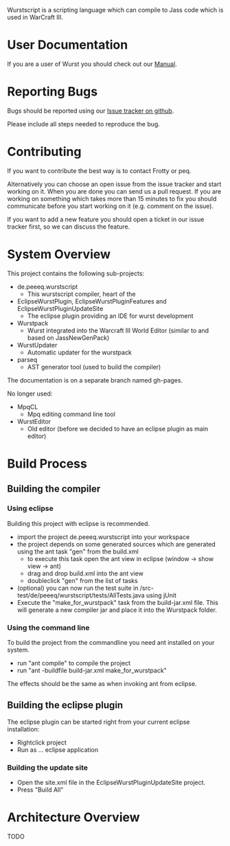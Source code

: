 Wurstscript is a scripting language which can compile to Jass code which is used in WarCraft III.

User Documentation
==================

If you are a user of Wurst you should check out our [Manual](http://peeeq.de/wurst/manual/).


Reporting Bugs
==============

Bugs should be reported using our [Issue tracker on github](https://github.com/peq/WurstScript/issues).

Please include all steps needed to reproduce the bug.

Contributing
============

If you want to contribute the best way is to contact Frotty or peq.

Alternatively you can choose an open issue from the issue tracker and start working on it. 
When you are done you can send us a pull request. If you are working on something which takes
more than 15 minutes to fix you should communicate before you start working on it (e.g. comment on the issue). 

If you want to add a new feature you should open a ticket in our issue tracker first, so we can discuss the feature.

System Overview
===============

This project contains the following sub-projects:

- de.peeeq.wurstscript
	- This wurstscript compiler, heart of the 
- EclipseWurstPlugin, EclipseWurstPluginFeatures and EclipseWurstPluginUpdateSite
	- The eclipse plugin providing an IDE for wurst development
- Wurstpack
	- Wurst integrated into the Warcraft III World Editor (similar to and based on JassNewGenPack)
- WurstUpdater
	- Automatic updater for the wurstpack
- parseq
	- AST generator tool (used to build the compiler)

The documentation is on a separate branch named gh-pages.
	
	
No longer used:

- MpqCL
	- Mpq editing command line tool
- WurstEditor
	- Old editor (before we decided to have an eclipse plugin as main editor)


Build Process
================

## Building the compiler

### Using eclipse

Building this project with eclipse is recommended.

- import the project de.peeeq.wurstscript into your workspace
- the project depends on some generated sources which are generated using the ant task "gen" from the build.xml
	- to execute this task open the ant view in eclipse (window -> show view -> ant)
	- drag and drop build.xml into the ant view
	- doubleclick "gen" from the list of tasks
- (optional) you can now run the test suite in /src-test/de/peeeq/wurstscript/tests/AllTests.java using jUnit
- Execute the "make_for_wurstpack" task from the build-jar.xml file. This will generate a new compiler jar and place it into the 
	Wurstpack folder.

### Using the command line

To build the project from the commandline you need ant installed on your system.

- run "ant compile" to compile the project
- run "ant -buildfile build-jar.xml make_for_wurstpack"

The effects should be the same as when invoking ant from eclipse.

## Building the eclipse plugin

The eclipse plugin can be started right from your current eclipse installation:

- Rightclick project
- Run as ... eclipse application

### Building the update site

- Open the site.xml file in the EclipseWurstPluginUpdateSite project.
- Press "Build All"


Architecture Overview
=====================

TODO




	